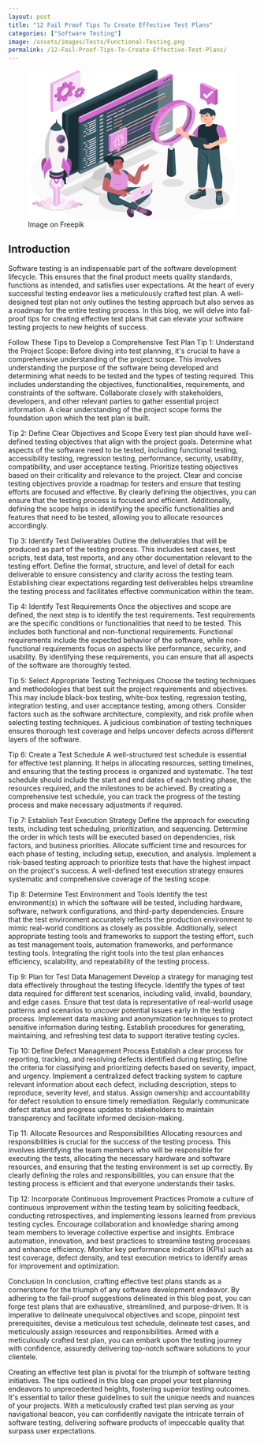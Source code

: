 ```yaml
---
layout: post
title: "12 Fail Proof Tips To Create Effective Test Plans"
categories: ["Software Testing"]
image: /assets/images/Tests/Functional-Testing.png
permalink: /12-Fail-Proof-Tips-To-Create-Effective-Test-Plans/
---
```


<figure>
  <img src="/assets/images/Types/Functional-Testing.png" alt="Functional Testing" />
  <figcaption>Image on Freepik</figcaption>
</figure>

## Introduction

Software testing is an indispensable part of the software development lifecycle. This ensures that the final product meets quality standards, functions as intended, and satisfies user expectations. At the heart of every successful testing endeavor lies a meticulously crafted test plan. A well-designed test plan not only outlines the testing approach but also serves as a roadmap for the entire testing process. In this blog, we will delve into fail-proof tips for creating effective test plans that can elevate your software testing projects to new heights of success.

Follow These Tips to Develop a Comprehensive Test Plan
Tip 1: Understand the Project Scope:
Before diving into test planning, it's crucial to have a comprehensive understanding of the project scope. This involves understanding the purpose of the software being developed and determining what needs to be tested and the types of testing required. This includes understanding the objectives, functionalities, requirements, and constraints of the software. Collaborate closely with stakeholders, developers, and other relevant parties to gather essential project information. A clear understanding of the project scope forms the foundation upon which the test plan is built.

Tip 2: Define Clear Objectives and Scope
Every test plan should have well-defined testing objectives that align with the project goals. Determine what aspects of the software need to be tested, including functional testing, accessibility testing, regression testing, performance, security, usability, compatibility, and user acceptance testing. Prioritize testing objectives based on their criticality and relevance to the project. Clear and concise testing objectives provide a roadmap for testers and ensure that testing efforts are focused and effective. By clearly defining the objectives, you can ensure that the testing process is focused and efficient. Additionally, defining the scope helps in identifying the specific functionalities and features that need to be tested, allowing you to allocate resources accordingly.

Tip 3: Identify Test Deliverables
Outline the deliverables that will be produced as part of the testing process. This includes test cases, test scripts, test data, test reports, and any other documentation relevant to the testing effort. Define the format, structure, and level of detail for each deliverable to ensure consistency and clarity across the testing team. Establishing clear expectations regarding test deliverables helps streamline the testing process and facilitates effective communication within the team.

 Tip 4: Identify Test Requirements
Once the objectives and scope are defined, the next step is to identify the test requirements. Test requirements are the specific conditions or functionalities that need to be tested. This includes both functional and non-functional requirements. Functional requirements include the expected behavior of the software, while non-functional requirements focus on aspects like performance, security, and usability. By identifying these requirements, you can ensure that all aspects of the software are thoroughly tested.

Tip 5: Select Appropriate Testing Techniques
Choose the testing techniques and methodologies that best suit the project requirements and objectives. This may include black-box testing, white-box testing, regression testing, integration testing, and user acceptance testing, among others. Consider factors such as the software architecture, complexity, and risk profile when selecting testing techniques. A judicious combination of testing techniques ensures thorough test coverage and helps uncover defects across different layers of the software.

Tip 6: Create a Test Schedule
A well-structured test schedule is essential for effective test planning. It helps in allocating resources, setting timelines, and ensuring that the testing process is organized and systematic. The test schedule should include the start and end dates of each testing phase, the resources required, and the milestones to be achieved. By creating a comprehensive test schedule, you can track the progress of the testing process and make necessary adjustments if required.

Tip 7: Establish Test Execution Strategy
Define the approach for executing tests, including test scheduling, prioritization, and sequencing. Determine the order in which tests will be executed based on dependencies, risk factors, and business priorities. Allocate sufficient time and resources for each phase of testing, including setup, execution, and analysis. Implement a risk-based testing approach to prioritize tests that have the highest impact on the project's success. A well-defined test execution strategy ensures systematic and comprehensive coverage of the testing scope.

Tip 8: Determine Test Environment and Tools
Identify the test environment(s) in which the software will be tested, including hardware, software, network configurations, and third-party dependencies. Ensure that the test environment accurately reflects the production environment to mimic real-world conditions as closely as possible. Additionally, select appropriate testing tools and frameworks to support the testing effort, such as test management tools, automation frameworks, and performance testing tools. Integrating the right tools into the test plan enhances efficiency, scalability, and repeatability of the testing process.

Tip 9: Plan for Test Data Management
Develop a strategy for managing test data effectively throughout the testing lifecycle. Identify the types of test data required for different test scenarios, including valid, invalid, boundary, and edge cases. Ensure that test data is representative of real-world usage patterns and scenarios to uncover potential issues early in the testing process. Implement data masking and anonymization techniques to protect sensitive information during testing. Establish procedures for generating, maintaining, and refreshing test data to support iterative testing cycles.

Tip 10: Define Defect Management Process
Establish a clear process for reporting, tracking, and resolving defects identified during testing. Define the criteria for classifying and prioritizing defects based on severity, impact, and urgency. Implement a centralized defect tracking system to capture relevant information about each defect, including description, steps to reproduce, severity level, and status. Assign ownership and accountability for defect resolution to ensure timely remediation. Regularly communicate defect status and progress updates to stakeholders to maintain transparency and facilitate informed decision-making.

Tip 11: Allocate Resources and Responsibilities
Allocating resources and responsibilities is crucial for the success of the testing process. This involves identifying the team members who will be responsible for executing the tests, allocating the necessary hardware and software resources, and ensuring that the testing environment is set up correctly. By clearly defining the roles and responsibilities, you can ensure that the testing process is efficient and that everyone understands their tasks.

Tip 12: Incorporate Continuous Improvement Practices
Promote a culture of continuous improvement within the testing team by soliciting feedback, conducting retrospectives, and implementing lessons learned from previous testing cycles. Encourage collaboration and knowledge sharing among team members to leverage collective expertise and insights. Embrace automation, innovation, and best practices to streamline testing processes and enhance efficiency. Monitor key performance indicators (KPIs) such as test coverage, defect density, and test execution metrics to identify areas for improvement and optimization.

Conclusion
In conclusion, crafting effective test plans stands as a cornerstone for the triumph of any software development endeavor. By adhering to the fail-proof suggestions delineated in this blog post, you can forge test plans that are exhaustive, streamlined, and purpose-driven. It is imperative to delineate unequivocal objectives and scope, pinpoint test prerequisites, devise a meticulous test schedule, delineate test cases, and meticulously assign resources and responsibilities. Armed with a meticulously crafted test plan, you can embark upon the testing journey with confidence, assuredly delivering top-notch software solutions to your clientele.

Creating an effective test plan is pivotal for the triumph of software testing initiatives. The tips outlined in this blog can propel your test planning endeavors to unprecedented heights, fostering superior testing outcomes. It's essential to tailor these guidelines to suit the unique needs and nuances of your projects. With a meticulously crafted test plan serving as your navigational beacon, you can confidently navigate the intricate terrain of software testing, delivering software products of impeccable quality that surpass user expectations.

